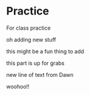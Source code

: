 # Practice
For class practice

oh adding new stuff

this might be a fun thing to add

this part is up for grabs


new line of text from Dawn


woohoo!!

